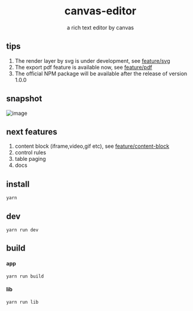 <h1 align="center">canvas-editor</h1>

<p align="center"> a rich text editor by canvas</p>

## tips

1. The render layer by svg is under development, see [feature/svg](https://github.com/Hufe921/canvas-editor/tree/feature/svg)
2. The export pdf feature is available now, see [feature/pdf](https://github.com/Hufe921/canvas-editor/tree/feature/pdf)
3. The official NPM package will be available after the release of version 1.0.0

## snapshot

![image](https://github.com/Hufe921/canvas-editor/blob/main/src/assets/snapshots/main_v0.9.6.png)

## next features

1. content block (iframe,video,gif etc), see [feature/content-block](https://github.com/Hufe921/canvas-editor/tree/feature/codeblock)
2. control rules
3. table paging
4. docs

## install

`yarn`

## dev

`yarn run dev`

## build

#### app
`yarn run build`

#### lib
`yarn run lib`
